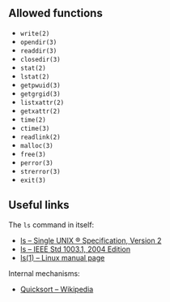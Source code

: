 ## Allowed functions

- `write(2)`
- `opendir(3)`
- `readdir(3)`
- `closedir(3)`
- `stat(2)`
- `lstat(2)`
- `getpwuid(3)`
- `getgrgid(3)`
- `listxattr(2)`
- `getxattr(2)`
- `time(2)`
- `ctime(3)`
- `readlink(2)`
- `malloc(3)`
- `free(3)`
- `perror(3)`
- `strerror(3)`
- `exit(3)`

## Useful links

The `ls` command in itself:
- [ls &ndash; Single UNIX ® Specification, Version 2](https://pubs.opengroup.org/onlinepubs/009695399/utilities/ls.html)
- [ls &ndash; IEEE Std 1003.1, 2004 Edition](https://pubs.opengroup.org/onlinepubs/009695399/utilities/ls.html)
- [ls(1) &ndash; Linux manual page](https://man7.org/linux/man-pages/man1/ls.1.html)

Internal mechanisms:
- [Quicksort &ndash; Wikipedia](https://en.wikipedia.org/wiki/Quicksort)
